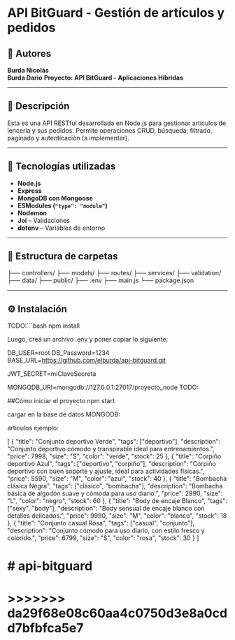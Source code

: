 # API BitGuard - Gestión de artículos y pedidos

## 👤 Autores

**Burda Nicolás**  
**Burda Dario** 
**Proyecto: API BitGuard - Aplicaciones Híbridas**

---

## 📌 Descripción

Esta es una API RESTful desarrollada en Node.js para gestionar artículos de lencería y sus pedidos. Permite operaciones CRUD, búsqueda, filtrado, paginado y autenticación (a implementar).

---

## 🚀 Tecnologías utilizadas

- **Node.js**
- **Express**
- **MongoDB con Mongoose**
- **ESModules (`"type": "module"`)**
- **Nodemon**
- **Joi** – Validaciones
- **dotenv** – Variables de entorno

---

## 📁 Estructura de carpetas

├── controllers/
├── models/
├── routes/
├── services/
├── validation/
├── data/
├── public/
├── .env
├── main.js
└── package.json

---

## ⚙️ Instalación

TODO:```bash
npm install

Luego, creá un archivo .env y poner copiar lo siguiente:

DB_USER=root
DB_Password=1234
BASE_URL=https://github.com/elburda/api-bitguard.git

JWT_SECRET=miClaveSecreta

MONGODB_URI=mongodb://127.0.0.1:27017/proyecto_node
TODO:

##Cómo iniciar el proyecto
npm start

cargar en la base de datos MONGODB:

articulos ejemplo:

[
  {
    "title": "Conjunto deportivo Verde",
    "tags": ["deportivo"],
    "description": "Conjunto deportivo cómodo y transpirable ideal para entrenamientos.",
    "price": 7998,
    "size": "S",
    "color": "verde",
    "stock": 25
  },
  {
    "title": "Corpiño deportivo Azul",
    "tags": ["deportivo", "corpiño"],
    "description": "Corpiño deportivo con buen soporte y ajuste, ideal para actividades físicas.",
    "price": 5590,
    "size": "M",
    "color": "azul",
    "stock": 40
  },
  {
    "title": "Bombacha clásica Negra",
    "tags": ["clásico", "bombacha"],
    "description": "Bombacha básica de algodón suave y cómoda para uso diario.",
    "price": 2990,
    "size": "L",
    "color": "negro",
    "stock": 60
  },
  {
    "title": "Body de encaje Blanco",
    "tags": ["sexy", "body"],
    "description": "Body sensual de encaje blanco con detalles delicados.",
    "price": 9990,
    "size": "M",
    "color": "blanco",
    "stock": 18
  },
  {
    "title": "Conjunto casual Rosa",
    "tags": ["casual", "conjunto"],
    "description": "Conjunto cómodo para uso diario, con estilo fresco y colorido.",
    "price": 6799,
    "size": "S",
    "color": "rosa",
    "stock": 30
  }
]


# # api-bitguard
# >>>>>>> da29f68e08c60aa4c0750d3e8a0cdd7bfbfca5e7